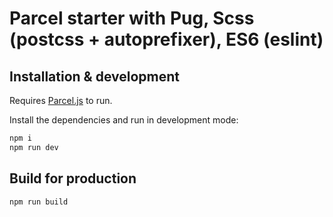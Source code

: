 # Parcel starter with Pug, Scss (postcss + autoprefixer), ES6 (eslint)

## Installation & development

Requires [Parcel.js](https://github.com/parcel-bundler/parcel) to run.

Install the dependencies and run in development mode:

```sh
npm i
npm run dev
```

## Build for production

```sh
npm run build
```
